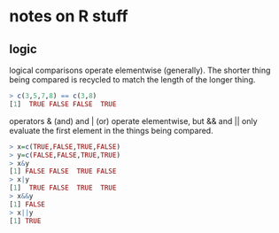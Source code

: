 
# notes on R stuff

## logic


logical comparisons operate elementwise (generally). The shorter thing being compared is recycled to match the length of the longer thing. 

```R
> c(3,5,7,8) == c(3,8)
[1]  TRUE FALSE FALSE  TRUE
```

operators & (and) and | (or) operate elementwise, but && and || only evaluate the first element in the things being compared.

```R
> x=c(TRUE,FALSE,TRUE,FALSE)
> y=c(FALSE,FALSE,TRUE,TRUE)
> x&y
[1] FALSE FALSE  TRUE FALSE
> x|y
[1]  TRUE FALSE  TRUE  TRUE
> x&&y
[1] FALSE
> x||y
[1] TRUE
```